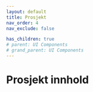 ```yaml
---
layout: default
title: Prosjekt
nav_order: 4
nav_exclude: false

has_children: true
# parent: UI Components
# grand_parent: UI Components
---
```


# Prosjekt innhold